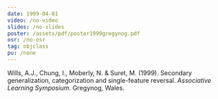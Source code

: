 ```yaml
---
date: 1999-04-01
video: /no-video
slides: /no-slides
poster: /assets/pdf/poster1999gregynog.pdf
osr: /no-osr
tag: objclass
pu: /none
---
```


Wills, A.J., Chung, I., Moberly, N. & Suret, M. (1999). Secondary generalization, categorization and single-feature reversal. _Associative Learning Symposium_. Gregynog, Wales. 



